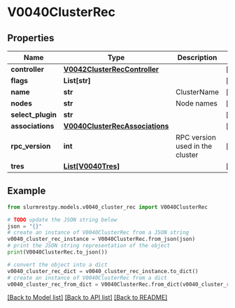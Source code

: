 # V0040ClusterRec


## Properties

Name | Type | Description | Notes
------------ | ------------- | ------------- | -------------
**controller** | [**V0042ClusterRecController**](V0042ClusterRecController.md) |  | [optional]
**flags** | **List[str]** |  | [optional]
**name** | **str** | ClusterName | [optional]
**nodes** | **str** | Node names | [optional]
**select_plugin** | **str** |  | [optional]
**associations** | [**V0040ClusterRecAssociations**](V0040ClusterRecAssociations.md) |  | [optional]
**rpc_version** | **int** | RPC version used in the cluster | [optional]
**tres** | [**List[V0040Tres]**](V0040Tres.md) |  | [optional]

## Example

```python
from slurmrestpy.models.v0040_cluster_rec import V0040ClusterRec

# TODO update the JSON string below
json = "{}"
# create an instance of V0040ClusterRec from a JSON string
v0040_cluster_rec_instance = V0040ClusterRec.from_json(json)
# print the JSON string representation of the object
print(V0040ClusterRec.to_json())

# convert the object into a dict
v0040_cluster_rec_dict = v0040_cluster_rec_instance.to_dict()
# create an instance of V0040ClusterRec from a dict
v0040_cluster_rec_from_dict = V0040ClusterRec.from_dict(v0040_cluster_rec_dict)
```
[[Back to Model list]](../README.md#documentation-for-models) [[Back to API list]](../README.md#documentation-for-api-endpoints) [[Back to README]](../README.md)


